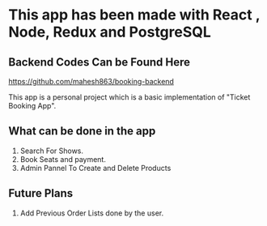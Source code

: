 # This app has been made with React , Node, Redux and PostgreSQL


## Backend Codes Can be Found Here
https://github.com/mahesh863/booking-backend


This app is a personal project which is a basic implementation of "Ticket Booking App".

## What can be done in the app
1. Search For Shows.
2. Book Seats and payment.
3. Admin Pannel To Create and Delete Products

## Future Plans
1. Add Previous Order Lists done by the user.
